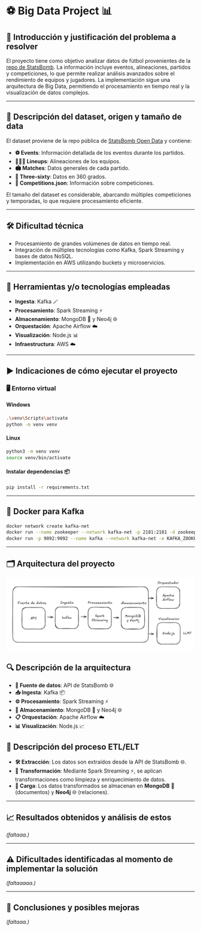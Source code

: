# ⚽ Big Data Project 📊

## 🚀 Introducción y justificación del problema a resolver
El proyecto tiene como objetivo analizar datos de fútbol provenientes de la [repo de StatsBomb](https://github.com/statsbomb/open-data.git). La información incluye eventos, alineaciones, partidos y competiciones, lo que permite realizar análisis avanzados sobre el rendimiento de equipos y jugadores. La implementación sigue una arquitectura de Big Data, permitiendo el procesamiento en tiempo real y la visualización de datos complejos.

---

## 📂 Descripción del dataset, origen y tamaño de data
El dataset proviene de la repo pública de [StatsBomb Open Data](https://github.com/statsbomb/open-data.git) y contiene:

- **⚽ Events**: Información detallada de los eventos durante los partidos.
- **🧑‍🤝‍🧑 Lineups**: Alineaciones de los equipos.
- **🏟️ Matches**: Datos generales de cada partido.
- **🔄 Three-sixty**: Datos en 360 grados.
- **📄 Competitions.json**: Información sobre competiciones.

El tamaño del dataset es considerable, abarcando múltiples competiciones y temporadas, lo que requiere procesamiento eficiente.

---

## 🛠️ Dificultad técnica
- Procesamiento de grandes volúmenes de datos en tiempo real.
- Integración de múltiples tecnologías como Kafka, Spark Streaming y bases de datos NoSQL.
- Implementación en AWS utilizando buckets y microservicios.

---

## 🧰 Herramientas y/o tecnologías empleadas
- **Ingesta**: Kafka 🪄
- **Procesamiento**: Spark Streaming ⚡
- **Almacenamiento**: MongoDB 🍃 y Neo4j 🌐
- **Orquestación**: Apache Airflow ☁️
- **Visualización**: Node.js 📊
- **Infraestructura**: AWS ☁️

---

## ▶️ Indicaciones de cómo ejecutar el proyecto

### 🖥️ Entorno virtual

#### Windows
```bash
.\venv\Scripts\activate
python -m venv venv
```

#### Linux
```bash
python3 -m venv venv
source venv/bin/activate
```

#### Instalar dependencias 📦
```bash
pip install -r requirements.txt
```

---

## 🐳 Docker para Kafka
```bash
docker network create kafka-net
docker run --name zookeeper --network kafka-net -p 2181:2181 -d zookeeper
docker run -p 9092:9092 --name kafka --network kafka-net -e KAFKA_ZOOKEEPER_CONNECT=zookeeper:2181 -e KAFKA_ADVERTISED_LISTENERS=PLAINTEXT://localhost:9092 -e KAFKA_OFFSETS_TOPIC_REPLICATION_FACTOR=1 -d confluentinc/cp-kafka 
```

--- 

## 🗂️ Arquitectura del proyecto

![Arquitectura del Proyecto](diagrama.jpeg)

## 🔍 Descripción de la arquitectura
- **📡 Fuente de datos**: API de StatsBomb 🌐
- **📥 Ingesta**: Kafka 📦
- **⚙️ Procesamiento**: Spark Streaming ⚡
- **💾 Almacenamiento**: MongoDB 🍃 y Neo4j 🌐
- **📋 Orquestación**: Apache Airflow ☁️
- **📊 Visualización**: Node.js 📈

## 🔄 Descripción del proceso ETL/ELT
- **🛠️ Extracción**: Los datos son extraídos desde la API de StatsBomb 🌐.
- **🔧 Transformación**: Mediante Spark Streaming ⚡, se aplican transformaciones como limpieza y enriquecimiento de datos.
- **💾 Carga**: Los datos transformados se almacenan en **MongoDB** 🍃 (documentos) y **Neo4j** 🌐 (relaciones).

---

## 📈 Resultados obtenidos y análisis de estos
*(faltaaa.)*

---

## ⚠️ Dificultades identificadas al momento de implementar la solución
*(faltaaaaa.)*

---

## 📝 Conclusiones y posibles mejoras
*(faltaaa.)*


